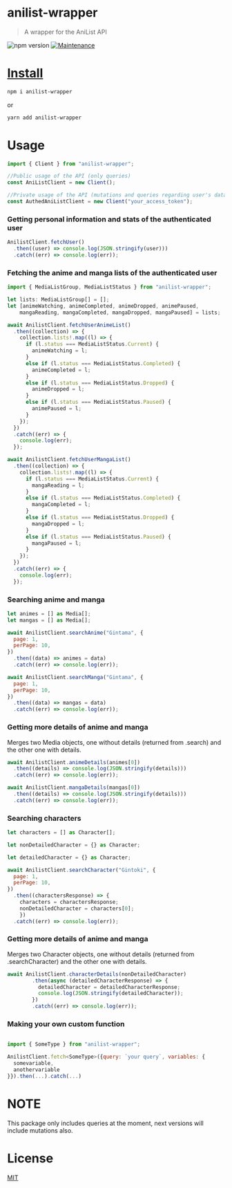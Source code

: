 # anilist-wrapper

> A wrapper for the AniList API

![npm version](https://img.shields.io/badge/npm->=6.9.x-brightgreen.svg)
<a href="https://github.com/system32uwu/anilist-wrapper/graphs/commit-activity">
<img alt="Maintenance" src="https://img.shields.io/badge/Maintained%3F-yes-green.svg" target="_blank" />

# Install

```bash
npm i anilist-wrapper
```

or

```bash
yarn add anilist-wrapper
```

# Usage

```js
import { Client } from "anilist-wrapper";

//Public usage of the API (only queries)
const AniListClient = new Client();

//Private usage of the API (mutations and queries regarding user's data)
const AuthedAniListClient = new Client("your_access_token");
```

### Getting personal information and stats of the authenticated user

```js
AnilistClient.fetchUser()
  .then((user) => console.log(JSON.stringify(user)))
  .catch((err) => console.log(err));
```

### Fetching the anime and manga lists of the authenticated user

```js
import { MediaListGroup, MediaListStatus } from "anilist-wrapper";

let lists: MediaListGroup[] = [];
let [animeWatching, animeCompleted, animeDropped, animePaused,
    mangaReading, mangaCompleted, mangaDropped, mangaPaused] = lists;

await AnilistClient.fetchUserAnimeList()
  .then((collection) => {
    collection.lists!.map((l) => {
      if (l.status === MediaListStatus.Current) {
        animeWatching = l;
      }
      else if (l.status === MediaListStatus.Completed) {
        animeCompleted = l;
      }
      else if (l.status === MediaListStatus.Dropped) {
        animeDropped = l;
      }
      else if (l.status === MediaListStatus.Paused) {
        animePaused = l;
      }
    });
  })
  .catch((err) => {
    console.log(err);
  });

await AnilistClient.fetchUserMangaList()
  .then((collection) => {
    collection.lists!.map((l) => {
      if (l.status === MediaListStatus.Current) {
        mangaReading = l;
      }
      else if (l.status === MediaListStatus.Completed) {
        mangaCompleted = l;
      }
      else if (l.status === MediaListStatus.Dropped) {
        mangaDropped = l;
      }
      else if (l.status === MediaListStatus.Paused) {
        mangaPaused = l;
      }
    });
  })
  .catch((err) => {
    console.log(err);
  });

```

### Searching anime and manga

```js
let animes = [] as Media[];
let mangas = [] as Media[];

await AnilistClient.searchAnime("Gintama", {
  page: 1,
  perPage: 10,
})
  .then((data) => animes = data)
  .catch((err) => console.log(err));

await AnilistClient.searchManga("Gintama", {
  page: 1,
  perPage: 10,
})
  .then((data) => mangas = data)
  .catch((err) => console.log(err));

```

### Getting more details of anime and manga
Merges two Media objects, one without details (returned from .search<MediaType>) and the other one with details.

```js
await AnilistClient.animeDetails(animes[0])
  .then((details) => console.log(JSON.stringify(details)))
  .catch((err) => console.log(err));

await AnilistClient.mangaDetails(mangas[0])
  .then((details) => console.log(JSON.stringify(details)))
  .catch((err) => console.log(err));
```


### Searching characters

```js
let characters = [] as Character[];

let nonDetailedCharacter = {} as Character;

let detailedCharacter = {} as Character;

await AnilistClient.searchCharacter("Gintoki", {
  page: 1,
  perPage: 10,
})
  .then((charactersResponse) => {
    characters = charactersResponse;
    nonDetailedCharacter = characters[0];
    })
  .catch((err) => console.log(err));

```

### Getting more details of anime and manga
Merges two Character objects, one without details (returned from .searchCharacter) and the other one with details.

```js
await AnilistClient.characterDetails(nonDetailedCharacter)
        .then(async (detailedCharacterResponse) => {
          detailedCharacter = detailedCharacterResponse;
          console.log(JSON.stringify(detailedCharacter));
        })
        .catch((err) => console.log(err));
```

### Making your own custom function

```js

import { SomeType } from "anilist-wrapper";

AnilistClient.fetch<SomeType>({query: `your query`, variables: {
  somevariable,
  anothervariable
}}).then(...).catch(...)

```

# NOTE

This package only includes queries at the moment, next versions will include mutations also.

# License

[MIT](https://github.com/system32uwu/anilist-wrapper/blob/main/LICENSE.md)
